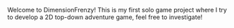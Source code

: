 Welcome to DimensionFrenzy! This is my first solo game project where I try to develop a 2D top-down adventure game, feel free to investigate!
